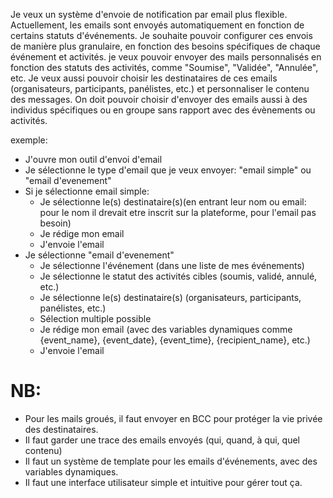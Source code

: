 Je veux un système d'envoie de notification par email plus flexible. Actuellement, les emails sont envoyés automatiquement en fonction de certains statuts d'événements. Je souhaite pouvoir configurer ces envois de manière plus granulaire, en fonction des besoins spécifiques de chaque événement et activités. je veux pouvoir envoyer des mails personnalisés en fonction des statuts des activités, comme "Soumise", "Validée", "Annulée", etc. Je veux aussi pouvoir choisir les destinataires de ces emails (organisateurs, participants, panélistes, etc.) et personnaliser le contenu des messages.
On doit pouvoir choisir d'envoyer des emails aussi à des individus spécifiques ou en groupe sans rapport avec des évènements ou activités.

exemple:
- J'ouvre mon outil d'envoi d'email
- Je sélectionne le type d'email que je veux envoyer: "email simple" ou "email d'evenement"
- Si je sélectionne email simple:
  - Je sélectionne le(s) destinataire(s)(en entrant leur nom ou email: pour le nom il drevait etre inscrit sur la plateforme, pour l'email pas besoin)
  - Je rédige mon email
  - J'envoie l'email
- Je sélectionne "email d'evenement"
  - Je sélectionne l'événement (dans une liste de mes événements)
  - Je sélectionne le statut des activités cibles (soumis, validé, annulé, etc.)
  - Je sélectionne le(s) destinataire(s) (organisateurs, participants, panélistes, etc.)
  - Sélection multiple possible
  - Je rédige mon email (avec des variables dynamiques comme {event_name}, {event_date}, {event_time}, {recipient_name}, etc.)
  - J'envoie l'email


# NB:
- Pour les mails groués, il faut envoyer en BCC pour protéger la vie privée des destinataires.
- Il faut garder une trace des emails envoyés (qui, quand, à qui, quel contenu)
- Il faut un système de template pour les emails d'événements, avec des variables dynamiques.
- Il faut une interface utilisateur simple et intuitive pour gérer tout ça.
